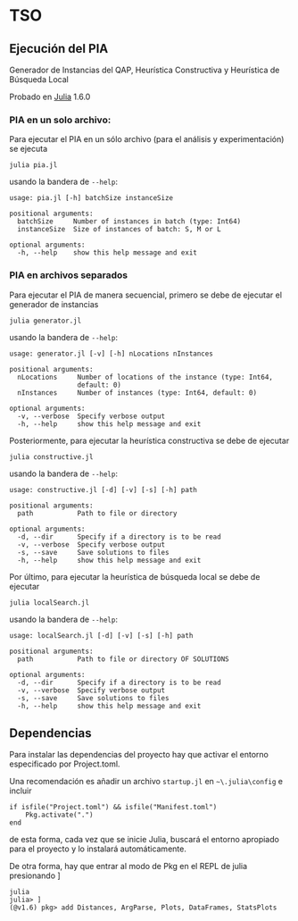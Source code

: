 # TSO

## Ejecución del PIA

Generador de Instancias del QAP, Heurística Constructiva y Heurística de Búsqueda Local

Probado en [Julia](https://julialang.org/downloads/) 1.6.0

### PIA en un solo archivo:
Para ejecutar el PIA en un sólo archivo (para el análisis y experimentación) se ejecuta
```
julia pia.jl
```
usando la bandera de ```--help```:
```
usage: pia.jl [-h] batchSize instanceSize

positional arguments:
  batchSize     Number of instances in batch (type: Int64)
  instanceSize  Size of instances of batch: S, M or L

optional arguments:
  -h, --help    show this help message and exit
```

### PIA en archivos separados

Para ejecutar el PIA de manera secuencial, primero se debe de ejecutar el generador de instancias
```
julia generator.jl
```
usando la bandera de ```--help```:
```
usage: generator.jl [-v] [-h] nLocations nInstances

positional arguments:
  nLocations     Number of locations of the instance (type: Int64,
                 default: 0)
  nInstances     Number of instances (type: Int64, default: 0)

optional arguments:
  -v, --verbose  Specify verbose output
  -h, --help     show this help message and exit
```
Posteriormente, para ejecutar la heurística constructiva se debe de ejecutar
```
julia constructive.jl
```
usando la bandera de ```--help```:
```
usage: constructive.jl [-d] [-v] [-s] [-h] path

positional arguments:
  path           Path to file or directory

optional arguments:
  -d, --dir      Specify if a directory is to be read
  -v, --verbose  Specify verbose output
  -s, --save     Save solutions to files
  -h, --help     show this help message and exit
```
Por último, para ejecutar la heurística de búsqueda local se debe de ejecutar
```
julia localSearch.jl
```
usando la bandera de ```--help```:
```
usage: localSearch.jl [-d] [-v] [-s] [-h] path

positional arguments:
  path           Path to file or directory OF SOLUTIONS

optional arguments:
  -d, --dir      Specify if a directory is to be read
  -v, --verbose  Specify verbose output
  -s, --save     Save solutions to files
  -h, --help     show this help message and exit
```
## Dependencias

Para instalar las dependencias del proyecto hay que activar el entorno especificado por Project.toml.

Una recomendación es añadir un archivo ```startup.jl``` en ```~\.julia\config``` e incluir
```
if isfile("Project.toml") && isfile("Manifest.toml")
    Pkg.activate(".")
end
```
de esta forma, cada vez que se inicie Julia, buscará el entorno apropiado para el proyecto y lo instalará automáticamente.

De otra forma, hay que entrar al modo de Pkg en el REPL de julia presionando ]
```
julia
julia> ]
(@v1.6) pkg> add Distances, ArgParse, Plots, DataFrames, StatsPlots
```
